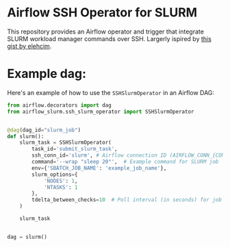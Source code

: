 # Airflow SSH Operator for SLURM

This repository provides an Airflow operator and trigger that integrate SLURM workload manager commands over SSH. Largerly ispired by [this gist by elehcim](https://gist.github.com/elehcim/52150ab6711d49b63d175bd4c8fe3efd).

# Example dag:

Here's an example of how to use the `SSHSlurmOperator` in an Airflow DAG:

```python
from airflow.decorators import dag
from airflow_slurm.ssh_slurm_operator import SSHSlurmOperator


@dag(dag_id="slurm_job")
def slurm():
    slurm_task = SSHSlurmOperator(
        task_id='submit_slurm_task',
        ssh_conn_id='slurm', # Airflow connection ID (AIRFLOW_CONN_{CONN_ID})
        command='--wrap "sleep 20"',  # Example command for SLURM job
        env={'SBATCH_JOB_NAME': 'example_job_name'},
        slurm_options={
            'NODES': 1,
            'NTASKS': 1
        },
        tdelta_between_checks=10  # Poll interval (in seconds) for job status
    )

    slurm_task


dag = slurm()
```
